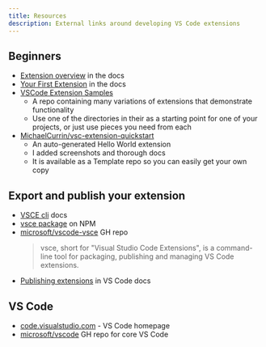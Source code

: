 ```yaml
---
title: Resources
description: External links around developing VS Code extensions
---
```


## Beginners

- [Extension overview](https://code.visualstudio.com/api) in the docs
- [Your First Extension](https://code.visualstudio.com/api/get-started/your-first-extension) in the docs
- [VSCode Extension Samples](https://github.com/Microsoft/vscode-extension-samples)
    - A repo containing many variations of extensions that demonstrate functionality
    - Use one of the directories in their as a starting point for one of your projects, or just use pieces you need from each
- [MichaelCurrin/vsc-extension-quickstart](https://github.com/MichaelCurrin/vsc-extension-quickstart)
    - An auto-generated Hello World extension
    - I added screenshots and thorough docs
    - It is available as a Template repo so you can easily get your own copy

## Export and publish your extension

- [VSCE cli](https://vscode-docs.readthedocs.io/en/latest/tools/vscecli/) docs
- [vsce package](https://www.npmjs.com/package/vsce) on NPM
- [microsoft/vscode-vsce](https://github.com/microsoft/vscode-vsce) GH repo
    > vsce, short for "Visual Studio Code Extensions", is a command-line tool for packaging, publishing and managing VS Code extensions.
- [Publishing extensions](https://code.visualstudio.com/api/working-with-extensions/publishing-extension) in VS Code docs

## VS Code

- [code.visualstudio.com](https://code.visualstudio.com/) - VS Code homepage
- [microsoft/vscode](https://github.com/microsoft/vscode) GH repo for core VS Code
